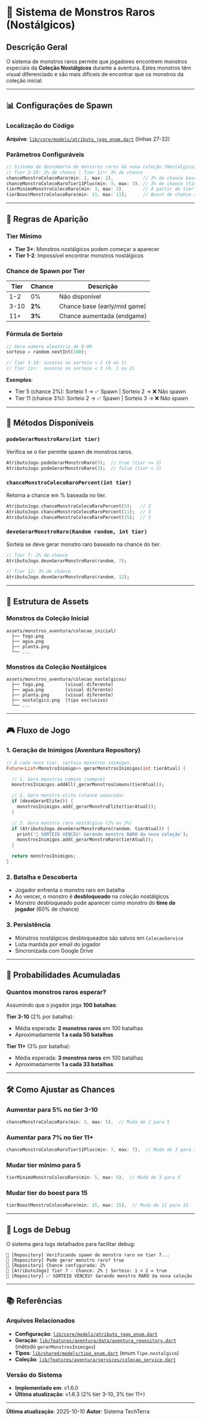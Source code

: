 # 🌟 Sistema de Monstros Raros (Nostálgicos)

## Descrição Geral

O sistema de monstros raros permite que jogadores encontrem monstros especiais da **Coleção Nostálgicos** durante a aventura. Estes monstros têm visual diferenciado e são mais difíceis de encontrar que os monstros da coleção inicial.

---

## 📊 Configurações de Spawn

### Localização do Código
**Arquivo**: [`lib/core/models/atributo_jogo_enum.dart`](lib/core/models/atributo_jogo_enum.dart) (linhas 27-32)

### Parâmetros Configuráveis

```dart
// Sistema de descoberta de monstros raros da nova coleção (Nostálgicos)
// Tier 3-10: 2% de chance | Tier 11+: 3% de chance
chanceMonstroColecoRaro(min: 2, max: 2),           // 2% de chance base (tier 3-10)
chanceMonstroColecoRaroTier11Plus(min: 3, max: 3), // 3% de chance (tier 11+)
tierMinimoMonstroColecoRaro(min: 3, max: 3),       // A partir do tier 3
tierBoostMonstroColecoRaro(min: 11, max: 11);      // Boost de chance a partir do tier 11
```

---

## 🎯 Regras de Aparição

### Tier Mínimo
- **Tier 3+**: Monstros nostálgicos podem começar a aparecer
- **Tier 1-2**: Impossível encontrar monstros nostálgicos

### Chance de Spawn por Tier

| Tier       | Chance | Descrição                           |
|------------|--------|-------------------------------------|
| 1-2        | 0%     | Não disponível                      |
| 3-10       | **2%** | Chance base (early/mid game)        |
| 11+        | **3%** | Chance aumentada (endgame)          |

### Fórmula de Sorteio

```dart
// Gera número aleatório de 0-99
sorteio = random.nextInt(100);

// Tier 3-10: sucesso se sorteio < 2 (0 ou 1)
// Tier 11+:  sucesso se sorteio < 3 (0, 1 ou 2)
```

**Exemplos**:
- Tier 5 (chance 2%): Sorteio 1 → ✅ Spawn | Sorteio 2 → ❌ Não spawn
- Tier 11 (chance 3%): Sorteio 2 → ✅ Spawn | Sorteio 3 → ❌ Não spawn

---

## 🔧 Métodos Disponíveis

### `podeGerarMonstroRaro(int tier)`
Verifica se o tier permite spawn de monstros raros.

```dart
AtributoJogo.podeGerarMonstroRaro(5);  // true (tier >= 3)
AtributoJogo.podeGerarMonstroRaro(2);  // false (tier < 3)
```

### `chanceMonstroColecoRaroPercent(int tier)`
Retorna a chance em % baseada no tier.

```dart
AtributoJogo.chanceMonstroColecoRaroPercent(5);   // 2
AtributoJogo.chanceMonstroColecoRaroPercent(11);  // 3
AtributoJogo.chanceMonstroColecoRaroPercent(15);  // 3
```

### `deveGerarMonstroRaro(Random random, int tier)`
Sorteia se deve gerar monstro raro baseado na chance do tier.

```dart
// Tier 7: 2% de chance
AtributoJogo.deveGerarMonstroRaro(random, 7);

// Tier 12: 3% de chance
AtributoJogo.deveGerarMonstroRaro(random, 12);
```

---

## 📁 Estrutura de Assets

### Monstros da Coleção Inicial
```
assets/monstros_aventura/colecao_inicial/
  ├── fogo.png
  ├── agua.png
  ├── planta.png
  └── ...
```

### Monstros da Coleção Nostálgicos
```
assets/monstros_aventura/colecao_nostalgicos/
  ├── fogo.png        (visual diferente)
  ├── agua.png        (visual diferente)
  ├── planta.png      (visual diferente)
  ├── nostalgico.png  (tipo exclusivo)
  └── ...
```

---

## 🎮 Fluxo de Jogo

### 1. Geração de Inimigos (Aventura Repository)
```dart
// A cada novo tier, sorteia monstros inimigos
Future<List<MonstroInimigo>> gerarMonstrosInimigos(int tierAtual) {

  // 1. Gera monstros comuns (sempre)
  monstrosInimigos.addAll(_gerarMonstrosComuns(tierAtual));

  // 2. Gera monstro elite (chance separada)
  if (deveGerarElite()) {
    monstrosInimigos.add(_gerarMonstroElite(tierAtual));
  }

  // 3. Gera monstro raro nostálgico (2% ou 3%)
  if (AtributoJogo.deveGerarMonstroRaro(random, tierAtual)) {
    print('🌟 SORTEIO VENCEU! Gerando monstro RARO da nova coleção');
    monstrosInimigos.add(_gerarMonstroRaro(tierAtual));
  }

  return monstrosInimigos;
}
```

### 2. Batalha e Descoberta
- Jogador enfrenta o monstro raro em batalha
- Ao vencer, o monstro é **desbloqueado** na coleção nostálgicos
- Monstro desbloqueado pode aparecer como monstro do **time do jogador** (60% de chance)

### 3. Persistência
- Monstros nostálgicos desbloqueados são salvos em `ColecaoService`
- Lista mantida por email do jogador
- Sincronizada com Google Drive

---

## 🔄 Probabilidades Acumuladas

### Quantos monstros raros esperar?

Assumindo que o jogador joga **100 batalhas**:

**Tier 3-10** (2% por batalha):
- Média esperada: **2 monstros raros** em 100 batalhas
- Aproximadamente **1 a cada 50 batalhas**

**Tier 11+** (3% por batalha):
- Média esperada: **3 monstros raros** em 100 batalhas
- Aproximadamente **1 a cada 33 batalhas**

---

## 🛠️ Como Ajustar as Chances

### Aumentar para 5% no tier 3-10

```dart
chanceMonstroColecoRaro(min: 5, max: 5),  // Muda de 2 para 5
```

### Aumentar para 7% no tier 11+

```dart
chanceMonstroColecoRaroTier11Plus(min: 7, max: 7),  // Muda de 3 para 7
```

### Mudar tier mínimo para 5

```dart
tierMinimoMonstroColecoRaro(min: 5, max: 5),  // Muda de 3 para 5
```

### Mudar tier do boost para 15

```dart
tierBoostMonstroColecoRaro(min: 15, max: 15),  // Muda de 11 para 15
```

---

## 📝 Logs de Debug

O sistema gera logs detalhados para facilitar debug:

```
🌟 [Repository] Verificando spawn de monstro raro no tier 7...
🌟 [Repository] Pode gerar monstro raro? true
🌟 [Repository] Chance configurada: 2%
🌟 [AtributoJogo] Tier 7 - Chance: 2% | Sorteio: 1 < 2 = true
🌟 [Repository] ✅ SORTEIO VENCEU! Gerando monstro RARO da nova coleção
```

---

## 📚 Referências

### Arquivos Relacionados
- **Configuração**: [`lib/core/models/atributo_jogo_enum.dart`](lib/core/models/atributo_jogo_enum.dart)
- **Geração**: [`lib/features/aventura/data/aventura_repository.dart`](lib/features/aventura/data/aventura_repository.dart) (método `gerarMonstrosInimigos`)
- **Tipos**: [`lib/shared/models/tipo_enum.dart`](lib/shared/models/tipo_enum.dart) (enum `Tipo.nostalgico`)
- **Coleção**: [`lib/features/aventura/services/colecao_service.dart`](lib/features/aventura/services/colecao_service.dart)

### Versão do Sistema
- **Implementado em**: v1.6.0
- **Última atualização**: v1.6.3 (2% tier 3-10, 3% tier 11+)

---

**Última atualização**: 2025-10-10
**Autor**: Sistema TechTerra
